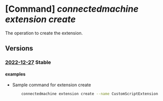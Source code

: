 # [Command] _connectedmachine extension create_

The operation to create the extension.

## Versions

### [2022-12-27](/Resources/mgmt-plane/L3N1YnNjcmlwdGlvbnMve30vcmVzb3VyY2Vncm91cHMve30vcHJvdmlkZXJzL21pY3Jvc29mdC5oeWJyaWRjb21wdXRlL21hY2hpbmVzL3t9L2V4dGVuc2lvbnMve30=/2022-12-27.xml) **Stable**

<!-- mgmt-plane /subscriptions/{}/resourcegroups/{}/providers/microsoft.hybridcompute/machines/{}/extensions/{} 2022-12-27 -->

#### examples

- Sample command for extension create
    ```bash
        connectedmachine extension create --name CustomScriptExtension --location eastus2euap --type CustomScriptExtension --publisher Microsoft.Compute --type-handler-version 1.10 --machine-name myMachine --resource-group myResourceGroup
    ```
